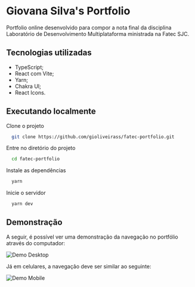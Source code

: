 # Giovana Silva's Portfolio

Portfolio online desenvolvido para compor a nota final da disciplina Laboratório de Desenvolvimento Multiplataforma ministrada na Fatec SJC.

## Tecnologias utilizadas

- TypeScript;
- React com Vite;
- Yarn;
- Chakra UI;
- React Icons.

## Executando localmente

Clone o projeto

```bash
  git clone https://github.com/gioliveirass/fatec-portfolio.git
```

Entre no diretório do projeto

```bash
  cd fatec-portfolio
```

Instale as dependências

```bash
  yarn
```

Inicie o servidor

```bash
  yarn dev
```

## Demonstração

A seguir, é possível ver uma demonstração da navegação no portfólio através do computador:

![Demo Desktop](https://github.com/gioliveirass/fatec-portfolio/blob/main/.github/demo-desktop.gif?raw=true)

Já em celulares, a navegação deve ser similar ao seguinte:

![Demo Mobile](https://github.com/gioliveirass/fatec-portfolio/blob/main/.github/demo-mobile.gif?raw=true)
